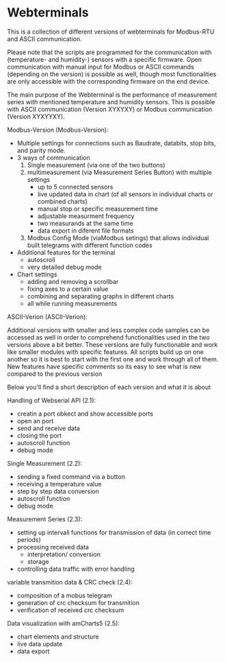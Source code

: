 # Webterminals
This is a collection of different versions of webterminals for Modbus-RTU and ASCII communication.

Please note that the scripts are programmed for the communication with (temperature- and humidity-) sensors with a specific firmware.
Open communication with manual input for Modbus or ASCII commands (depending on the version) is possible as well, though most functionalities are only accessible with the corresponding firmware on the end device.

The main purpose of the Webterminal is the performance of measurement series with mentioned temperature and humidity sensors.
This is possible with ASCII communication (Version XYXYXY) or Modbus communication (Version XYXYYXY).

Modbus-Version (Modbus-Version):
- Multiple settings for connections such as Baudrate, databits, stop bits, and parity mode.
- 3 ways of communication
    1. Single measurement (via one of the two buttons)
    2. multimeasurement (via Measurement Series Button) with multiple settings
        - up to 5 connected sensors
        - live updated data in chart (of all sensors in individual charts or combined charts)
        - manual stop or specific measurement time
        - adjustable measurment frequency 
        - two measurands at the same time
        - data export in diferent file formats
    3. Modbus Config Mode (viaModbus setings) that allows individual built telegrams with different function codes
- Additional features for the terminal 
  - autoscroll
  - very detailed debug mode
- Chart settings
  - adding and removing a scrollbar
  - fixing axes to a certain value
  - combining and separating graphs in different charts
  - all while running measurements

ASCII-Verion (ASCII-Verion):


Additional versions with smaller and less complex code samples can be accessed as well in order to comprehend functionalities used in the two versions above a bit better.
These versions are fully functionable and work like smaller modules with specific features. 
All scripts build up on one another so it is best to start with the first one and work through all of them. New features have specific comments so its easy to see what is new compared to the previous version

Below you'll find a short description of each version and what it is about


Handling of Webserial API (2.1):
- creatin a port obkect and show accessible ports
- open an port
- send and receive data
- closing the port
- autoscroll function
- debug mode



Single Measurement (2.2):
- sending a fixed command via a button
- receiving a temperature value
- step by step data conversion
- autoscroll function
- debug mode



Measurement Series (2.3):
- setting up intervall functions for transmission of data (in correct time periods)
- processing received data
  	- interpretation/ conversion
  	- storage
- controlling data traffic with error handling 



variable transmition data & CRC check (2.4):
- composition of a mobus telegram
- generation of crc checksum for transmition
- verification of received crc checksum



Data visualization with amCharts5 (2.5):
- chart elements and structure
- live data update
- data export




